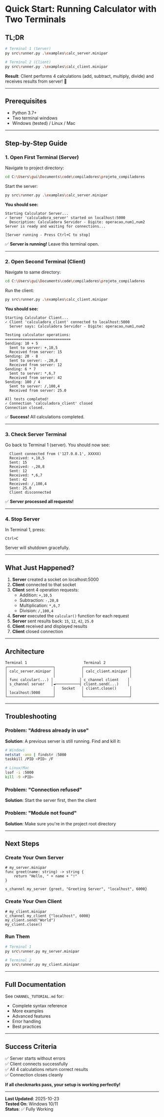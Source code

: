 # Quick Start: Running Calculator with Two Terminals

## TL;DR

```bash
# Terminal 1 (Server)
py src\runner.py .\examples\calc_server.minipar

# Terminal 2 (Client)
py src\runner.py .\examples\calc_client.minipar
```

**Result**: Client performs 4 calculations (add, subtract, multiply, divide) and receives results from server! 🎉

---

## Prerequisites

- Python 3.7+
- Two terminal windows
- Windows (tested) / Linux / Mac

---

## Step-by-Step Guide

### 1. Open First Terminal (Server)

Navigate to project directory:
```bash
cd C:\Users\gui\Documents\code\compiladores\projeto_compiladores
```

Start the server:
```bash
py src\runner.py .\examples\calc_server.minipar
```

**You should see:**
```
Starting Calculator Server...
✓ Server 'calculadora_server' started on localhost:5000
  Description: Calculadora Servidor - Digite: operacao,num1,num2
Server is ready and waiting for connections...

[Server running - Press Ctrl+C to stop]
```

✅ **Server is running!** Leave this terminal open.

---

### 2. Open Second Terminal (Client)

Navigate to same directory:
```bash
cd C:\Users\gui\Documents\code\compiladores\projeto_compiladores
```

Run the client:
```bash
py src\runner.py .\examples\calc_client.minipar
```

**You should see:**
```
Starting Calculator Client...
✓ Client 'calculadora_client' connected to localhost:5000
  Server says: Calculadora Servidor - Digite: operacao,num1,num2

Testing calculator operations:
==============================
Sending: 10 + 5
  Sent to server: +,10,5
  Received from server: 15
Sending: 20 - 8
  Sent to server: -,20,8
  Received from server: 12
Sending: 6 * 7
  Sent to server: *,6,7
  Received from server: 42
Sending: 100 / 4
  Sent to server: /,100,4
  Received from server: 25.0

All tests completed!
✓ Connection 'calculadora_client' closed
Connection closed.
```

✅ **Success!** All calculations completed.

---

### 3. Check Server Terminal

Go back to Terminal 1 (server). You should now see:
```
  Client connected from ('127.0.0.1', XXXXX)
  Received: +,10,5
  Sent: 15
  Received: -,20,8
  Sent: 12
  Received: *,6,7
  Sent: 42
  Received: /,100,4
  Sent: 25.0
  Client disconnected
```

✅ **Server processed all requests!**

---

### 4. Stop Server

In Terminal 1, press:
```
Ctrl+C
```

Server will shutdown gracefully.

---

## What Just Happened?

1. **Server** created a socket on localhost:5000
2. **Client** connected to that socket
3. **Client** sent 4 operation requests:
   - Addition: `+,10,5`
   - Subtraction: `-,20,8`
   - Multiplication: `*,6,7`
   - Division: `/,100,4`
4. **Server** executed the `calcular()` function for each request
5. **Server** sent results back: `15`, `12`, `42`, `25.0`
6. **Client** received and displayed results
7. **Client** closed connection

---

## Architecture

```
Terminal 1                          Terminal 2
┌─────────────────────┐            ┌─────────────────────┐
│ calc_server.minipar │            │ calc_client.minipar │
│                     │            │                     │
│ func calcular(...) │            │ c_channel client    │
│ s_channel server   │◄───────────┤ client.send(...)    │
│                     │   Socket   │ client.close()      │
│ localhost:5000      │            │                     │
└─────────────────────┘            └─────────────────────┘
```

---

## Troubleshooting

### Problem: "Address already in use"
**Solution**: A previous server is still running. Find and kill it:
```bash
# Windows
netstat -ano | findstr :5000
taskkill /PID <PID> /F

# Linux/Mac
lsof -i :5000
kill -9 <PID>
```

### Problem: "Connection refused"
**Solution**: Start the server first, then the client

### Problem: "Module not found"
**Solution**: Make sure you're in the project root directory

---

## Next Steps

### Create Your Own Server

```minipar
# my_server.minipar
func greet(name: string) -> string {
    return "Hello, " + name + "!"
}

s_channel my_server {greet, "Greeting Server", "localhost", 6000}
```

### Create Your Own Client

```minipar
# my_client.minipar
c_channel my_client {"localhost", 6000}
my_client.send("World")
my_client.close()
```

### Run Them

```bash
# Terminal 1
py src\runner.py my_server.minipar

# Terminal 2
py src\runner.py my_client.minipar
```

---

## Full Documentation

See `CHANNEL_TUTORIAL.md` for:
- Complete syntax reference
- More examples
- Advanced features
- Error handling
- Best practices

---

## Success Criteria

✅ Server starts without errors  
✅ Client connects successfully  
✅ All 4 calculations return correct results  
✅ Connection closes cleanly  

**If all checkmarks pass, your setup is working perfectly!**

---

**Last Updated**: 2025-10-23  
**Tested On**: Windows 10/11  
**Status**: ✅ Fully Working
